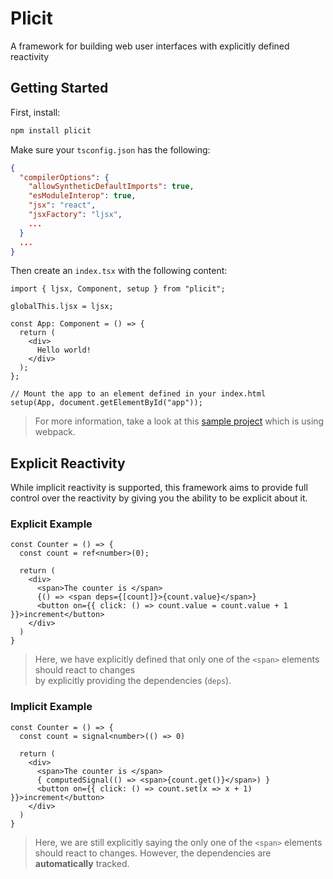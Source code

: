 # Plicit
A framework for building web user interfaces with explicitly defined reactivity

## Getting Started
First, install:
```bash
npm install plicit
```

Make sure your `tsconfig.json` has the following:
```json
{
  "compilerOptions": {
    "allowSyntheticDefaultImports": true,
    "esModuleInterop": true,
    "jsx": "react",
    "jsxFactory": "ljsx",
    ...
  }
  ...
}
```

Then create an `index.tsx` with the following content:
```tsx
import { ljsx, Component, setup } from "plicit";

globalThis.ljsx = ljsx;

const App: Component = () => {
  return (
    <div>
      Hello world!
    </div>
  );
};

// Mount the app to an element defined in your index.html 
setup(App, document.getElementById("app"));
```
> For more information, take a look at this [sample project](./plicit-dev) which is using webpack.

## Explicit Reactivity
While implicit reactivity is supported, this framework aims to provide full control over
the reactivity by giving you the ability to be explicit about it.

### Explicit Example
```tsx
const Counter = () => {
  const count = ref<number>(0);
  
  return (
    <div>
      <span>The counter is </span>
      {() => <span deps={[count]}>{count.value}</span>}
      <button on={{ click: () => count.value = count.value + 1 }}>increment</button>
    </div>
  )
}
```
> Here, we have explicitly defined that only one of the `<span>` elements should react to changes  
> by explicitly providing the dependencies (`deps`).

### Implicit Example
```tsx
const Counter = () => {
  const count = signal<number>(() => 0)
  
  return (
    <div>
      <span>The counter is </span>
      { computedSignal(() => <span>{count.get()}</span>) } 
      <button on={{ click: () => count.set(x => x + 1) }}>increment</button>
    </div>
  )
}
```
> Here, we are still explicitly saying the only one of the `<span>` elements should react to changes. 
> However, the dependencies are __automatically__ tracked.
